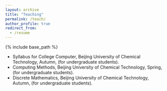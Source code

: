 ```yaml
---
layout: archive
title: "Teaching"
permalink: /teach/
author_profile: true
redirect_from:
  - /resume
---
```


{% include base_path %}


* Syllabus for College Computer, Beijing University of Chemical Technology, Autumn, (for undergraduate students).
* Computing Methods, Beijing University of Chemical Technology, Spring, (for undergraduate students).
* Discrete Mathematics, Beijing University of Chemical Technology, Autumn, (for undergraduate students).
